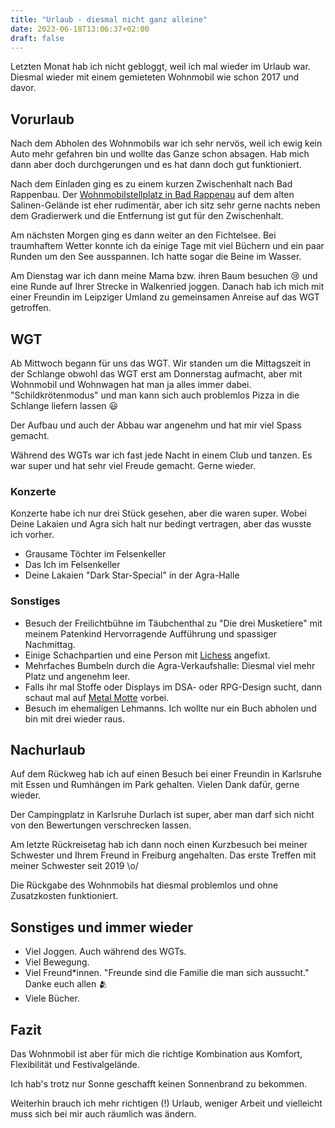 ```yaml
---
title: "Urlaub - diesmal nicht ganz alleine"
date: 2023-06-18T13:06:37+02:00
draft: false
---
```


Letzten Monat hab ich nicht gebloggt, weil ich mal wieder im Urlaub war.
Diesmal wieder mit einem gemieteten Wohnmobil wie schon 2017 und davor.

## Vorurlaub

Nach dem Abholen des Wohnmobils war ich sehr nervös, weil ich ewig kein Auto
mehr gefahren bin und wollte das Ganze schon absagen. Hab mich dann aber doch
durchgerungen und es hat dann doch gut funktioniert.

Nach dem Einladen ging es zu einem kurzen Zwischenhalt nach Bad Rappenbau. Der
[Wohnmobilstellplatz in Bad
Rappenau](https://www.heilbronnerland.de/poi/wohnmobilstellplatz-bad-rappenau)
auf dem alten Salinen-Gelände ist eher rudimentär, aber ich sitz sehr gerne
nachts neben dem Gradierwerk und die Entfernung ist gut für den Zwischenhalt.

Am nächsten Morgen ging es dann weiter an den Fichtelsee. Bei traumhaftem
Wetter konnte ich da einige Tage mit viel Büchern und ein paar Runden um den
See ausspannen. Ich hatte sogar die Beine im Wasser.

Am Dienstag war ich dann meine Mama bzw. ihren Baum besuchen 😢 und eine Runde
auf Ihrer Strecke in Walkenried joggen. Danach hab ich mich mit einer Freundin
im Leipziger Umland zu gemeinsamen Anreise auf das WGT getroffen.

## WGT

Ab Mittwoch begann für uns das WGT. Wir standen um die Mittagszeit in der
Schlange obwohl das WGT erst am Donnerstag aufmacht, aber mit Wohnmobil und
Wohnwagen hat man ja alles immer dabei. "Schildkrötenmodus" und man kann sich
auch problemlos Pizza in die Schlange liefern lassen 😃

Der Aufbau und auch der Abbau war angenehm und hat mir viel Spass gemacht.

Während des WGTs war ich fast jede Nacht in einem Club und tanzen. Es war super
und hat sehr viel Freude gemacht. Gerne wieder.

### Konzerte

Konzerte habe ich nur drei Stück gesehen, aber die waren super. Wobei Deine
Lakaien und Agra sich halt nur bedingt vertragen, aber das wusste ich vorher.

- Grausame Töchter im Felsenkeller
- Das Ich im Felsenkeller
- Deine Lakaien "Dark Star-Special" in der Agra-Halle

### Sonstiges

- Besuch der Freilichtbühne im Täubchenthal zu "Die drei Musketiere" mit meinem Patenkind
  Hervorragende Aufführung und spassiger Nachmittag.
- Einige Schachpartien und eine Person mit [Lichess](https://lichess.org) angefixt.
- Mehrfaches Bumbeln durch die Agra-Verkaufshalle: Diesmal viel mehr Platz und
  angenehm leer.
- Falls ihr mal Stoffe oder Displays im DSA- oder RPG-Design sucht, dann schaut
  mal auf [Metal Motte](https://www.metalmotte.de/) vorbei.
- Besuch im ehemaligen Lehmanns. Ich wollte nur ein Buch abholen und bin mit
  drei wieder raus.

## Nachurlaub

Auf dem Rückweg hab ich auf einen Besuch bei einer Freundin in Karlsruhe mit
Essen und Rumhängen im Park gehalten. Vielen Dank dafür, gerne wieder.

Der Campingplatz in Karlsruhe Durlach ist super, aber man darf sich nicht von
den Bewertungen verschrecken lassen.

Am letzte Rückreisetag hab ich dann noch einen Kurzbesuch bei meiner Schwester
und Ihrem Freund in Freiburg angehalten. Das erste Treffen mit meiner Schwester
seit 2019 \o/

Die Rückgabe des Wohnmobils hat diesmal problemlos und ohne Zusatzkosten
funktioniert.

## Sonstiges und immer wieder

- Viel Joggen. Auch während des WGTs.
- Viel Bewegung.
- Viel Freund\*innen. "Freunde sind die Familie die man sich aussucht." Danke euch allen 🫂
- Viele Bücher.

## Fazit

Das Wohnmobil ist aber für mich die richtige Kombination aus Komfort,
Flexibilität und Festivalgelände.

Ich hab's trotz nur Sonne geschafft keinen Sonnenbrand zu bekommen.

Weiterhin brauch ich mehr richtigen (!) Urlaub, weniger Arbeit und vielleicht
muss sich bei mir auch räumlich was ändern.
